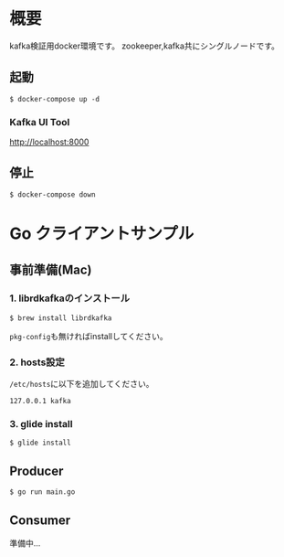 # 概要
kafka検証用docker環境です。
zookeeper,kafka共にシングルノードです。

## 起動
```
$ docker-compose up -d
```

### Kafka UI Tool

[http://localhost:8000](http://localhost:8000)

## 停止
```
$ docker-compose down
```

# Go クライアントサンプル
## 事前準備(Mac)
### 1. librdkafkaのインストール
```
$ brew install librdkafka
```
`pkg-config`も無ければinstallしてください。

### 2. hosts設定
`/etc/hosts`に以下を追加してください。
```
127.0.0.1 kafka
```

### 3. glide install
```
$ glide install
```

## Producer
```
$ go run main.go
```

## Consumer
準備中...
